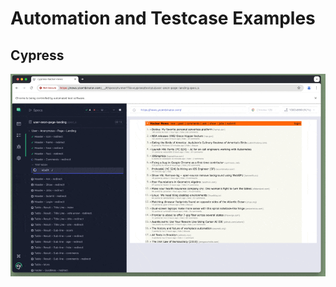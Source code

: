 # Automation and Testcase Examples

## Cypress
![alt text](https://github.com/alexpeaceca/testing_patterns/blob/main/assets/cypress-sample.gif)
